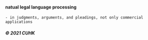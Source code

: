 
#### natual legal language processing   
    - in judgments, arguments, and pleadings, not only commercial applications  
#####  &copy; 2021 CUHK 
